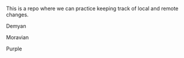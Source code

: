 This is a repo where we can practice keeping track of local and remote 
changes.

Demyan

Moravian

Purple
